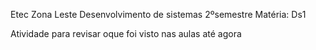 Etec Zona Leste
Desenvolvimento de sistemas 2ºsemestre
Matéria: Ds1

Atividade para revisar oque foi visto nas aulas até agora
